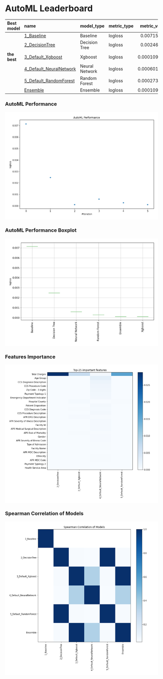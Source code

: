 # AutoML Leaderboard

| Best model   | name                                                         | model_type     | metric_type   |   metric_value |   train_time |
|:-------------|:-------------------------------------------------------------|:---------------|:--------------|---------------:|-------------:|
|              | [1_Baseline](1_Baseline/README.md)                           | Baseline       | logloss       |    0.00715457  |         2.19 |
|              | [2_DecisionTree](2_DecisionTree/README.md)                   | Decision Tree  | logloss       |    0.00246541  |         9.2  |
| **the best** | [3_Default_Xgboost](3_Default_Xgboost/README.md)             | Xgboost        | logloss       |    0.000109814 |         8.62 |
|              | [4_Default_NeuralNetwork](4_Default_NeuralNetwork/README.md) | Neural Network | logloss       |    0.000601284 |        12.58 |
|              | [5_Default_RandomForest](5_Default_RandomForest/README.md)   | Random Forest  | logloss       |    0.000273218 |         9.15 |
|              | [Ensemble](Ensemble/README.md)                               | Ensemble       | logloss       |    0.000109814 |         1.22 |

### AutoML Performance
![AutoML Performance](ldb_performance.png)

### AutoML Performance Boxplot
![AutoML Performance Boxplot](ldb_performance_boxplot.png)

### Features Importance
![features importance across models](features_heatmap.png)



### Spearman Correlation of Models
![models spearman correlation](correlation_heatmap.png)

